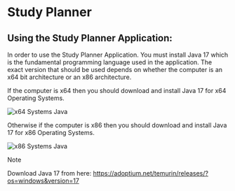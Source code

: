 # Study Planner

## Using the Study Planner Application:
In order to use the Study Planner Application. You must install Java 17 which is the fundamental programming language used in the application. The exact version that should be used depends on whether the computer is an x64 bit architecture or an x86 architecture.

If the computer is x64 then you should download and install Java 17 for x64 Operating Systems.

![x64 Systems Java](https://lh3.googleusercontent.com/keep-bbsk/AFgXFlJzqmDugln0JSli7kyG_C0BRu_8LVgTQifxexsI3dLyp6BbVEXzYfB5hnSSqGHK03iA88hg2pCHmbxvYcnqdyqcjLkDCzpHIRpSgEFGDnp4ff3N8GOJ4g=s512)

Otherwise if the computer is x86 then you should download and install Java 17 for x86 Operating Systems.

![x86 Systems Java](https://lh3.googleusercontent.com/keep-bbsk/AFgXFlJDdSCh_v13izXAja0tBzHYSyKnWANHIJPGic-TkMuB_09TkZ5ZCxXD1E-Qo8WzJIFinXEFY7cesPdFr22FwG4nLIVFhtfoKTMPz1eLKaCAfIssNZUWng=s512)

> [!NOTE]
> Download Java 17 from here:
> https://adoptium.net/temurin/releases/?os=windows&version=17


